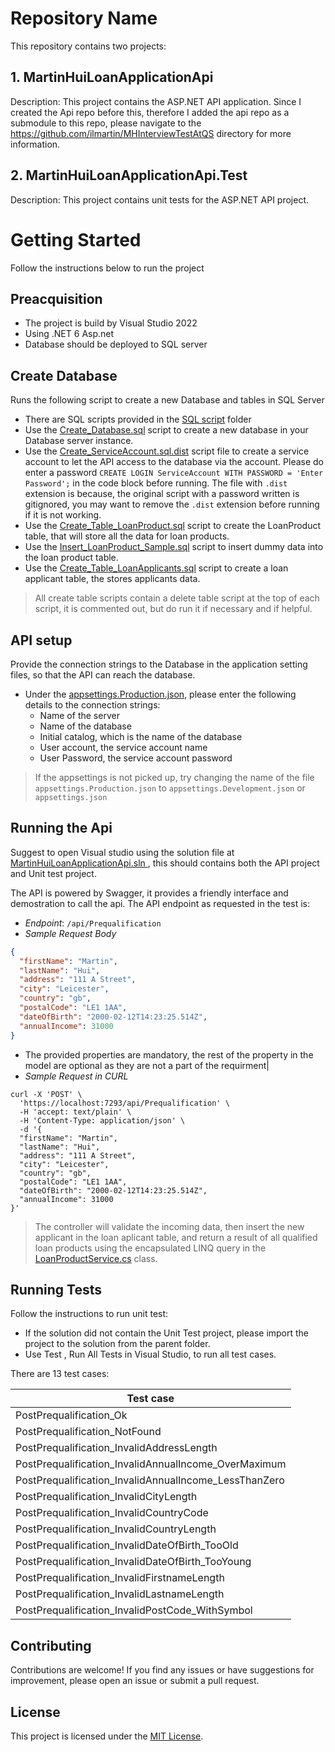 # Repository Name
This repository contains two projects:

## 1. MartinHuiLoanApplicationApi 

Description: This project contains the ASP.NET API application. Since I created the Api repo before this, therefore I added the api repo as a submodule to this repo, please navigate to the https://github.com/ilmartin/MHInterviewTestAtQS directory for more information.

## 2. MartinHuiLoanApplicationApi.Test

Description: This project contains unit tests for the ASP.NET API project.


# Getting Started

Follow the instructions below to run the project

## Preacquisition

- The project is build by Visual Studio 2022
- Using .NET 6 Asp.net
- Database should be deployed to SQL server

## Create Database

Runs the following script to create a new Database and tables in SQL Server

- There are SQL scripts provided in the [SQL script](https://github.com/ilmartin/MHInterviewTestAtQS/tree/master/SQL%20script) folder
- Use the [Create_Database.sql](https://github.com/ilmartin/MHInterviewTestAtQS/blob/master/SQL%20script/Create_Database.sql) script to create a new database in your Database server instance.
- Use the [Create_ServiceAccount.sql.dist](https://github.com/ilmartin/MHInterviewTestAtQS/blob/master/SQL%20script/Create_ServiceAccount.sql.dist) script file to create a service account to let the API access to the database via the account. Please do enter a password `CREATE LOGIN ServiceAccount WITH PASSWORD = 'Enter Password';` in the code block before running. The file with `.dist` extension is because, the original script with a password written is gitignored, you may want to remove the `.dist` extension before running if it is not working.
- Use the [Create_Table_LoanProduct.sql](https://github.com/ilmartin/MHInterviewTestAtQS/blob/master/SQL%20script/Create_Table_LoanProduct.sql) script to create the LoanProduct table, that will store all the data for loan products.
- Use the [Insert_LoanProduct_Sample.sql](https://github.com/ilmartin/MHInterviewTestAtQS/blob/master/SQL%20script/Insert_LoanProduct_Sample.sql) script to insert dummy data into the loan product table.
- Use the [Create_Table_LoanApplicants.sql](https://github.com/ilmartin/MHInterviewTestAtQS/blob/master/SQL%20script/Create_Table_LoanApplicants.sql) script to create a loan applicant table, the stores applicants data.

> All create table scripts contain a delete table script at the top of each script, it is commented out, but do run it if necessary and if helpful.

## API setup

Provide the connection strings to the Database in the application setting files, so that the API can reach the database.

- Under the [appsettings.Production.json](https://github.com/ilmartin/MHInterviewTestAtQS/blob/master/appsettings.Production.json), please enter the following details to the connection strings:
	- Name of the server
	- Name of the database
	- Initial catalog, which is the name of the database
	- User account, the service account name
	- User Password, the service account password
	
> If the appsettings is not picked up, try changing the name of the file `appsettings.Production.json` to `appsettings.Development.json` or `appsettings.json`

## Running the Api

Suggest to open Visual studio using the solution file at [MartinHuiLoanApplicationApi.sln
](https://github.com/ilmartin/MHInterviewTestAtQS/blob/master/MartinHuiLoanApplicationApi.sln), this should contains both the API project and Unit test project.

The API is powered by Swagger, it provides a friendly interface and demostration to call the api. The API endpoint as requested in the test is: 
- *Endpoint*: `/api/Prequalification`
- *Sample Request Body*
```json
{
  "firstName": "Martin",
  "lastName": "Hui",
  "address": "111 A Street",
  "city": "Leicester",
  "country": "gb",
  "postalCode": "LE1 1AA",
  "dateOfBirth": "2000-02-12T14:23:25.514Z",
  "annualIncome": 31000
}
```
- The provided properties are mandatory, the rest of the property in the model are optional as they are not a part of the requirment|
- *Sample Request in CURL*
```
curl -X 'POST' \
  'https://localhost:7293/api/Prequalification' \
  -H 'accept: text/plain' \
  -H 'Content-Type: application/json' \
  -d '{
  "firstName": "Martin",
  "lastName": "Hui",
  "address": "111 A Street",
  "city": "Leicester",
  "country": "gb",
  "postalCode": "LE1 1AA",
  "dateOfBirth": "2000-02-12T14:23:25.514Z",
  "annualIncome": 31000
}'
```


> The controller will validate the incoming data, then insert the new applicant in the loan aplicant table, and return a result of all qualified loan products using the encapsulated LINQ query in the [LoanProductService.cs](https://github.com/ilmartin/MHInterviewTestAtQS/blob/master/Services/LoanProductService.cs) class.



## Running Tests

Follow the instructions to run unit test:

- If the solution did not contain the Unit Test project, please import the project to the solution from the parent folder.
- Use Test , Run All Tests in Visual Studio, to run all test cases.

There are 13 test cases:

|Test case|
|-----|
|PostPrequalification_Ok|Test if controller returning the correct result when a valid body is given|
|PostPrequalification_NotFound|Test if controller returning the not found result when a valid body is given but no matching loan product can returned|
|PostPrequalification_InvalidAddressLength|Test if the controller returns bad request when address property lenght is over maximum|
|PostPrequalification_InvalidAnnualIncome_OverMaximum|Test if the controller returns bad request when annual income property value is over maximum|
|PostPrequalification_InvalidAnnualIncome_LessThanZero|Test if the controller returns bad request when annual income property value is lower than zero|
|PostPrequalification_InvalidCityLength|Test if the controller returns bad request when city property lenght is over maximum|
|PostPrequalification_InvalidCountryCode|Test if the controller returns bad request when country property provided a invalid code, the country property is expecting to receive a two letter iso reigion code.|
|PostPrequalification_InvalidCountryLength|Test if the controller returns bad request when country property lenght is over maximum|
|PostPrequalification_InvalidDateOfBirth_TooOld|Test if the controller returns bad request when Date of birth property value is older than 150 years old|
|PostPrequalification_InvalidDateOfBirth_TooYoung|Test if the controller returns bad request when Date of birth property value is lower than 18 years old|
|PostPrequalification_InvalidFirstnameLength|Test if the controller returns bad request when firstname property lenght is over maximum|
|PostPrequalification_InvalidLastnameLength|Test if the controller returns bad request when lastname property lenght is over maximum|
|PostPrequalification_InvalidPostCode_WithSymbol|Test if the controller returns bad request when postcode property format is incorrect|

## Contributing

Contributions are welcome! If you find any issues or have suggestions for improvement, please open an issue or submit a pull request.

## License

This project is licensed under the [MIT License](LICENSE).
